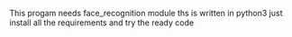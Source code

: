This progam needs face_recognition module 
ths is written in python3
just install all the requirements and try the ready code
